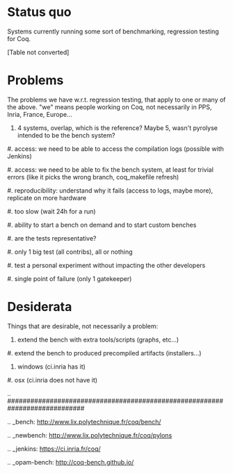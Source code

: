 Status quo
==========

Systems currently running some sort of benchmarking, regression testing for Coq.

[Table not converted]

Problems
========

The problems we have w.r.t. regression testing, that apply to one or many of the above. "we" means people working on Coq, not necessarily in PPS, Inria, France, Europe...

1. 4 systems, overlap, which is the reference?  Maybe 5, wasn't pyrolyse intended to be the bench system?

#. access: we need to be able to access the compilation logs (possible with Jenkins)

#. access: we need to be able to fix the bench system, at least for trivial errors (like it picks the wrong branch, coq_makefile refresh)

#. reproducibility: understand why it fails (access to logs, maybe more), replicate on more hardware

#. too slow (wait 24h for a run)

#. ability to start a bench on demand and to start custom benches

#. are the tests representative?

#. only 1 big test (all contribs), all or nothing

#. test a personal experiment without impacting the other developers

#. single point of failure (only 1 gatekeeper)

Desiderata
==========

Things that are desirable, not necessarily a problem:

1. extend the bench with extra tools/scripts (graphs, etc...)

#. extend the bench to produced precompiled artifacts (installers...)

   1. windows (ci.inria has it)

   #. osx (ci.inria does not have it)

   .. ############################################################################

   .. _bench: http://www.lix.polytechnique.fr/coq/bench/

   .. _newbench: http://www.lix.polytechnique.fr/coq/pylons

   .. _jenkins: https://ci.inria.fr/coq/

   .. _opam-bench: http://coq-bench.github.io/

